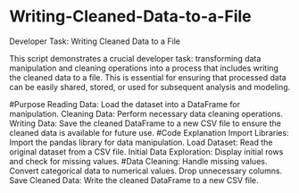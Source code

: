 # Writing-Cleaned-Data-to-a-File
Developer Task: Writing Cleaned Data to a File

This script demonstrates a crucial developer task: transforming data manipulation and cleaning operations into a process that includes writing the cleaned data to a file. This is essential for ensuring that processed data can be easily shared, stored, or used for subsequent analysis and modeling.

#Purpose
Reading Data: Load the dataset into a DataFrame for manipulation.
Cleaning Data: Perform necessary data cleaning operations.
Writing Data: Save the cleaned DataFrame to a new CSV file to ensure the cleaned data is available for future use.
#Code Explanation
Import Libraries: Import the pandas library for data manipulation.
Load Dataset: Read the original dataset from a CSV file.
Initial Data Exploration: Display initial rows and check for missing values.
#Data Cleaning:
Handle missing values.
Convert categorical data to numerical values.
Drop unnecessary columns.
Save Cleaned Data: Write the cleaned DataFrame to a new CSV file.

